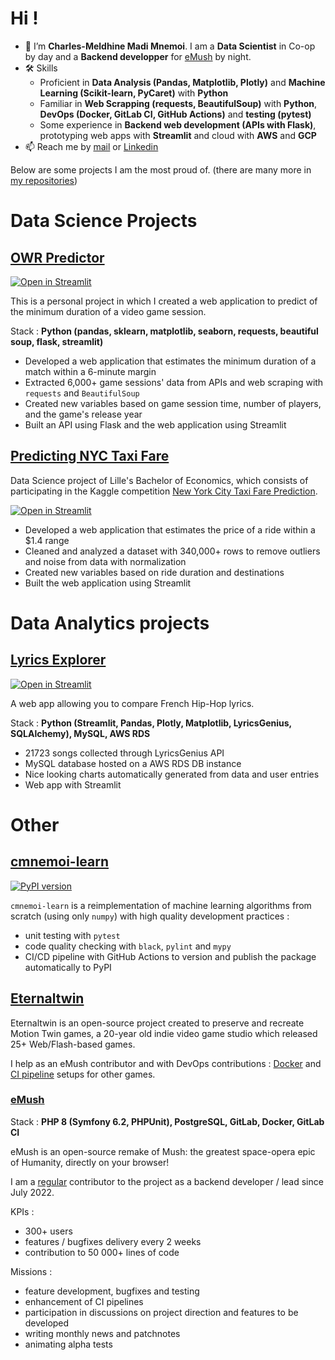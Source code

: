 # Hi !

* 👋 I’m **Charles-Meldhine Madi Mnemoi**. I am a **Data Scientist** in Co-op by day and a **Backend developper** for [eMush](https://emush.eternaltwin.org) by night.
* 🛠️ Skills 
    * Proficient in **Data Analysis (Pandas, Matplotlib, Plotly)** and **Machine Learning (Scikit-learn, PyCaret)** with **Python**
    * Familiar in **Web Scrapping (requests, BeautifulSoup)** with **Python**, **DevOps (Docker, GitLab CI, GitHub Actions)** and **testing (pytest)** 
    * Some experience in **Backend web development (APIs with Flask)**, prototyping web apps with **Streamlit** and cloud with **AWS** and **GCP**
* 📫 Reach me by [mail](mailto:charlesmeldhine.madimnemoi@gmail.com) or [Linkedin](www.linkedin.com/in/madi-mnemoi-charles-meldhine-data-scientist-machine-learning-engineer-python-developer)

Below are some projects I am the most proud of. (there are many more in [my repositories](https://github.com/cmnemoi?tab=repositories&q=&type=&language=&sort=stargazers))

# Data Science Projects

## [OWR Predictor](https://github.com/cmmm976/OWREstimator)
[![Open in Streamlit](https://static.streamlit.io/badges/streamlit_badge_black_white.svg)](https://bit.ly/TASPredictor)

This is a personal project in which I created a web application to predict of the minimum duration of a video game session.

Stack : **Python (pandas, sklearn, matplotlib, seaborn, requests, beautiful soup, flask, streamlit)**

* Developed a web application that estimates the minimum duration of a match within a 6-minute margin
* Extracted 6,000+ game sessions' data from APIs and web scraping with `requests` and `BeautifulSoup`
* Created new variables based on game session time, number of players, and the game's release year
* Built an API using Flask and the web application using Streamlit

## [Predicting NYC Taxi Fare](https://github.com/cmnemoi/NYCTaxiFareLPSID)
Data Science project of Lille's Bachelor of Economics, which consists of participating in the Kaggle competition [New York City Taxi Fare Prediction](https://www.kaggle.com/c/new-york-city-taxi-fare-prediction).

[![Open in Streamlit](https://static.streamlit.io/badges/streamlit_badge_black_white.svg)](https://cmnemoi-nyc-taxi-fare.streamlit.app/)

* Developed a web application that estimates the price of a ride within a $1.4 range
* Cleaned and analyzed a dataset with 340,000+ rows to remove outliers and noise from data with normalization
* Created new variables based on ride duration and destinations
* Built the web application using Streamlit

# Data Analytics projects

## [Lyrics Explorer](https://github.com/cmmm976/LyricsExplorator)

[![Open in Streamlit](https://static.streamlit.io/badges/streamlit_badge_black_white.svg)](https://bit.ly/LyricsExplorer)

A web app allowing you to compare French Hip-Hop lyrics.

Stack : **Python (Streamlit, Pandas, Plotly, Matplotlib, LyricsGenius, SQLAlchemy), MySQL, AWS RDS**

* 21723 songs collected through LyricsGenius API
* MySQL database hosted on a AWS RDS DB instance
* Nice looking charts automatically generated from data and user entries
* Web app with Streamlit

# Other

## [cmnemoi-learn](https://github.com/cmnemoi/cmnemoi-learn)

[![PyPI version](https://badge.fury.io/py/cmnemoi-learn.svg)](https://badge.fury.io/py/cmnemoi-learn) 

`cmnemoi-learn` is a reimplementation of machine learning algorithms from scratch (using only `numpy`) with high quality development practices :
- unit testing with `pytest`
- code quality checking with `black`, `pylint` and `mypy`
- CI/CD pipeline with GitHub Actions to version and publish the package automatically to PyPI

## [Eternaltwin](https://gitlab.com/eternaltwin)

Eternaltwin is an open-source project created to preserve and recreate Motion Twin games, a 20-year old indie video game studio which released 25+ Web/Flash-based games.

I help as an eMush contributor and with DevOps contributions : [Docker](https://gitlab.com/eternaltwin/kadokadeo/kadokadeo/-/merge_requests/2) and [CI pipeline](https://gitlab.com/eternaltwin/dinocard/dinocard/-/merge_requests/4) setups for other games.

### [eMush](https://github.com/cmnemoi/eMush/)

Stack : **PHP 8 (Symfony 6.2, PHPUnit), PostgreSQL, GitLab, Docker, GitLab CI**

eMush is an open-source remake of Mush: the greatest space-opera epic of Humanity, directly on your browser! 

I am a [regular](https://github.com/cmnemoi/eMush/commits?author=cmnemoi) contributor to the project as a backend developer / lead since July 2022.

KPIs : 
- 300+ users
- features / bugfixes delivery every 2 weeks
- contribution to 50 000+ lines of code

Missions :
- feature development, bugfixes and testing
- enhancement of CI pipelines
- participation in discussions on project direction and features to be developed
- writing monthly news and patchnotes
- animating alpha tests

<!---
cmmm976/cmmm976 is a ✨ special ✨ repository because its `README.md` (this file) appears on your GitHub profile.
You can click the Preview link to take a look at your changes.
--->
